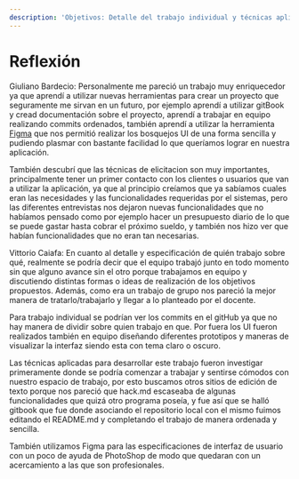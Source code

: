 ```yaml
---
description: 'Objetivos: Detalle del trabajo individual y técnicas aplicadas y aprendizajes'
---
```


# Reflexión

Giuliano Bardecio: Personalmente me pareció un trabajo muy enriquecedor ya que aprendí a utilizar nuevas herramientas para crear un proyecto que seguramente me sirvan en un futuro, por ejemplo aprendí a utilizar gitBook y cread documentación sobre el proyecto, aprendí a trabajar en equipo realizando commits ordenados, también aprendí a utilizar la herramienta [Figma](https://www.figma.com) que nos permitió realizar los bosquejos UI de una forma sencilla y pudiendo plasmar con bastante facilidad lo que queríamos lograr en nuestra aplicación.

También descubrí que las técnicas de elicitacion son muy importantes, principalmente tener un primer contacto con los clientes o usuarios que van a utilizar la aplicación, ya que al principio creíamos que ya sabíamos cuales eran las necesidades y las funcionalidades requeridas por el sistemas, pero las diferentes entrevistas nos dejaron nuevas funcionalidades que no habíamos pensado como por ejemplo hacer un presupuesto diario de lo que se puede gastar hasta cobrar el próximo sueldo, y también nos hizo ver que habían funcionalidades que no eran tan necesarias.

Vittorio Caiafa: En cuanto al detalle y especificación de quién trabajo sobre qué, realmente se podría decir que el equipo trabajó junto en todo momento sin que alguno avance sin el otro porque trabajamos en equipo y discutiendo distintas formas o ideas de realización de los objetivos propuestos. Además, como era un trabajo de grupo nos pareció la mejor manera de tratarlo/trabajarlo y llegar a lo planteado por el docente.

Para trabajo individual se podrían ver los commits en el gitHub ya que no hay manera de dividir sobre quien trabajo en que. Por fuera los UI fueron realizados también en equipo diseñando diferentes prototipos y maneras de visualizar la interfaz siendo esta con tema claro o oscuro.

Las técnicas aplicadas para desarrollar este trabajo fueron investigar primeramente donde se podría comenzar a trabajar y sentirse cómodos con nuestro espacio de trabajo, por esto buscamos  otros sitios de edición de texto porque nos pareció que hack.md escaseaba de algunas funcionalidades que quizá otro programa poseía, y fue así que se halló gitbook que fue donde asociando el repositorio local con el mismo fuimos editando el README.md y completando el trabajo de manera ordenada y sencilla.

También utilizamos Figma para las especificaciones de interfaz de usuario con un poco de ayuda de PhotoShop de modo que quedaran con un acercamiento a las que son profesionales.

